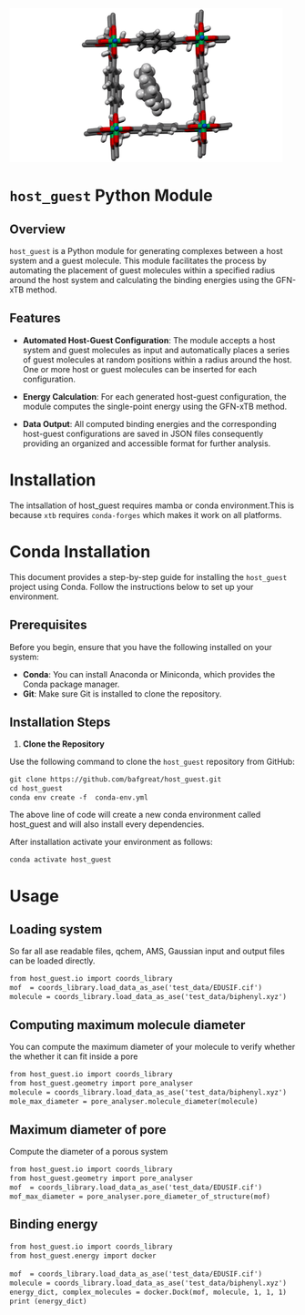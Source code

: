 ![intro](images/intro.gif)

# `host_guest` Python Module

## Overview

`host_guest` is a Python module for generating complexes between a host system and a guest molecule. This module facilitates the process by automating the placement of guest molecules within a specified radius around the host system and calculating the binding energies using the GFN-xTB method.

## Features

- **Automated Host-Guest Configuration**:
  The module accepts a host system and guest molecules as input and automatically places a series of guest molecules at random positions within a radius around the host. One or more host or guest molecules can be inserted for each configuration.

- **Energy Calculation**:
  For each generated host-guest configuration, the module computes the single-point energy using the GFN-xTB method.

- **Data Output**:
  All computed binding energies and the corresponding host-guest configurations are saved in JSON files consequently providing an organized and accessible format for further analysis.

# Installation

The intsallation of host_guest requires mamba or conda environment.This is because `xtb` requires `conda-forges` which makes it work on all platforms.

# Conda Installation

This document provides a step-by-step guide for installing the `host_guest` project using Conda. Follow the instructions below to set up your environment.

## Prerequisites

Before you begin, ensure that you have the following installed on your system:

- **Conda**: You can install Anaconda or Miniconda, which provides the Conda package manager.
- **Git**: Make sure Git is installed to clone the repository.

## Installation Steps

1. **Clone the Repository**

Use the following command to clone the `host_guest` repository from GitHub:

```
git clone https://github.com/bafgreat/host_guest.git
cd host_guest
conda env create -f  conda-env.yml
```

The above line of code will create a new conda environment called
host_guest and will also install every dependencies.

After installation activate your environment as follows:

```
conda activate host_guest
```

# Usage

## Loading system

So far all ase readable files, qchem, AMS, Gaussian input and output files can be loaded directly.

```
from host_guest.io import coords_library
mof  = coords_library.load_data_as_ase('test_data/EDUSIF.cif')
molecule = coords_library.load_data_as_ase('test_data/biphenyl.xyz')
```

## Computing maximum molecule diameter

You can compute the maximum diameter of your molecule to verify whether the whether it can fit inside a pore

```
from host_guest.io import coords_library
from host_guest.geometry import pore_analyser
molecule = coords_library.load_data_as_ase('test_data/biphenyl.xyz')
mole_max_diameter = pore_analyser.molecule_diameter(molecule)
```

## Maximum diameter of pore

Compute the diameter of a porous system

```
from host_guest.io import coords_library
from host_guest.geometry import pore_analyser
mof  = coords_library.load_data_as_ase('test_data/EDUSIF.cif')
mof_max_diameter = pore_analyser.pore_diameter_of_structure(mof)
```

## Binding energy

```
from host_guest.io import coords_library
from host_guest.energy import docker

mof  = coords_library.load_data_as_ase('test_data/EDUSIF.cif')
molecule = coords_library.load_data_as_ase('test_data/biphenyl.xyz')
energy_dict, complex_molecules = docker.Dock(mof, molecule, 1, 1, 1)
print (energy_dict)
```

